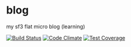 # blog
my sf3 flat micro blog (learning)

[![Build Status](https://travis-ci.org/yurii-github/blog.svg?branch=master)](https://travis-ci.org/yurii-github/blog) [![Code Climate](https://codeclimate.com/github/yurii-github/blog/badges/gpa.svg)](https://codeclimate.com/github/yurii-github/blog) [![Test Coverage](https://codeclimate.com/github/yurii-github/blog/badges/coverage.svg)](https://codeclimate.com/github/yurii-github/blog/coverage)
